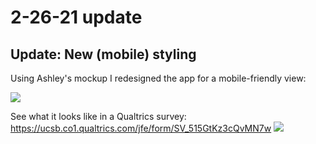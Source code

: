 # 2-26-21 update

## Update: New (mobile) styling
Using Ashley's mockup I redesigned the app for a mobile-friendly view: 

<img src="../static/mobile_demo.gif">

See what it looks like in a Qualtrics survey: https://ucsb.co1.qualtrics.com/jfe/form/SV_515GtKz3cQvMN7w
<img src="../static/mobile_qualtrics.png">
